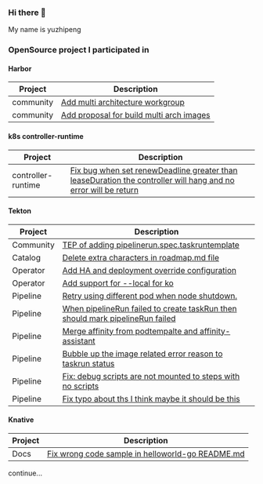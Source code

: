 ### Hi there 👋

My name is yuzhipeng

### OpenSource project I participated in


#### Harbor

| Project      | Description                                                                                |
|--------------|--------------------------------------------------------------------------------------------|
| community    | [Add multi architecture workgroup](https://github.com/goharbor/community/pull/157)         |
| community    | [Add proposal for build multi arch images](https://github.com/goharbor/community/pull/159) |

#### k8s controller-runtime

| Project      | Description                                                                                |
|--------------|--------------------------------------------------------------------------------------------|
| controller-runtime | [Fix bug when set renewDeadline greater than leaseDuration the controller will hang and no error will be return](https://github.com/kubernetes-sigs/controller-runtime/pull/1761)|

#### Tekton

| Project   | Description                                                                                                                     |
|-----------|---------------------------------------------------------------------------------------------------------------------------------|
| Community | [TEP of adding pipelinerun.spec.taskruntemplate](https://github.com/tektoncd/community/pull/783)                                |
| Catalog   | [Delete extra characters in roadmap.md file](https://github.com/tektoncd/catalog/pull/854)                                      |
| Operator  | [Add HA and deployment override configuration](https://github.com/tektoncd/operator/pull/1333)                                  |
| Operator  | [Add support for --local for ko](https://github.com/tektoncd/operator/pull/949)                                                 |
| Pipeline  | [Retry using different pod when node shutdown.](https://github.com/tektoncd/pipeline/pull/6572)                                 |
| Pipeline  | [When pipelineRun failed to create taskRun then should mark pipelineRun failed](https://github.com/tektoncd/pipeline/pull/5887) |
| Pipeline  | [Merge affinity from podtempalte and affinity-assistant](https://github.com/tektoncd/pipeline/pull/5306)                        |
| Pipeline  | [Bubble up the image related error reason to taskrun status](https://github.com/tektoncd/pipeline/pull/4846)                    |
| Pipeline  | [Fix: debug scripts are not mounted to steps with no scripts](https://github.com/tektoncd/pipeline/pull/4776)                   |
| Pipeline  | [Fix typo about ths I think maybe it should be this](https://github.com/tektoncd/pipeline/pull/4775)                            |

#### Knative

| Project  | Description                                                                                   |
|----------|-----------------------------------------------------------------------------------------------|
| Docs     | [Fix wrong code sample in helloworld-go README.md](https://github.com/knative/docs/pull/5746) |



continue...

<!--
**yuzp1996/yuzp1996** is a ✨ _special_ ✨ repository because its `README.md` (this file) appears on your GitHub profile.

Here are some ideas to get you started:

- 🔭 I’m currently working on ...
- 🌱 I’m currently learning ...
- 👯 I’m looking to collaborate on ...
- 🤔 I’m looking for help with ...
- 💬 Ask me about ...
- 📫 How to reach me: ...
- 😄 Pronouns: ...
- ⚡ Fun fact: ...
-->
